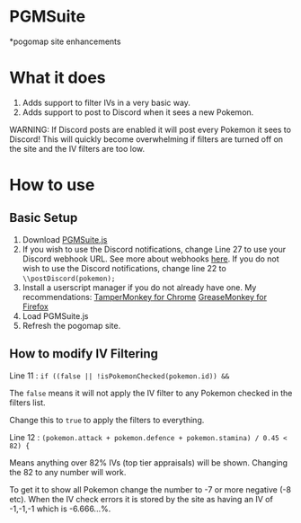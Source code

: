 # PGMSuite
\*pogomap site enhancements

# What it does
1. Adds support to filter IVs in a very basic way.
2. Adds support to post to Discord when it sees a new Pokemon.

WARNING: If Discord posts are enabled it will post every Pokemon it sees to Discord! This will quickly become overwhelming if filters are turned off on the site and the IV filters are too low.

# How to use
## Basic Setup
1. Download [PGMSuite.js](https://raw.githubusercontent.com/Slimmmo/PGMSuite/master/PGMSuite.js)
2. If you wish to use the Discord notifications, change Line 27 to use your Discord webhook URL. See more about webhooks [here](https://support.discordapp.com/hc/en-us/articles/228383668-Intro-to-Webhooks).
If you do not wish to use the Discord notifications, change line 22 to `\\postDiscord(pokemon);`
3. Install a userscript manager if you do not already have one.
My recommendations: 
[TamperMonkey for Chrome](https://chrome.google.com/webstore/detail/tampermonkey/dhdgffkkebhmkfjojejmpbldmpobfkfo?hl=en)
[GreaseMonkey for Firefox](https://addons.mozilla.org/en-US/firefox/addon/greasemonkey/)
4. Load PGMSuite.js
5. Refresh the pogomap site.

## How to modify IV Filtering

Line 11 : `if ((false || !isPokemonChecked(pokemon.id)) &&`

The `false` means it will not apply the IV filter to any Pokemon checked in the filters list.

Change this to `true` to apply the filters to everything.


Line 12 : `(pokemon.attack + pokemon.defence + pokemon.stamina) / 0.45 < 82) {`

Means anything over 82% IVs (top tier appraisals) will be shown. Changing the 82 to any number will work.

To get it to show all Pokemon change the number to -7 or more negative (-8 etc). When the IV check errors it is stored by the site as having an IV of -1,-1,-1 which is -6.666...%.
